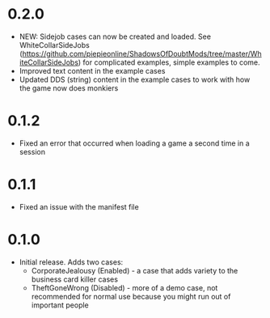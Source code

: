# 0.2.0

* NEW: Sidejob cases can now be created and loaded. See WhiteCollarSideJobs (https://github.com/piepieonline/ShadowsOfDoubtMods/tree/master/WhiteCollarSideJobs) for complicated examples, simple examples to come.
* Improved text content in the example cases
* Updated DDS (string) content in the example cases to work with how the game now does monkiers 

# 0.1.2

* Fixed an error that occurred when loading a game a second time in a session

# 0.1.1

* Fixed an issue with the manifest file

# 0.1.0
 
* Initial release. Adds two cases:
  * CorporateJealousy (Enabled) - a case that adds variety to the business card killer cases
  * TheftGoneWrong (Disabled) - more of a demo case, not recommended for normal use because you might run out of important people